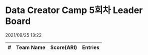 # Data Creator Camp 5회차 Leader Board
2021/09/25 13:22

|#|Team Name|Score(ARI)|Entries|  
|:---:|:---:|:---:|:---:|  
